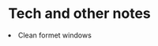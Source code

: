 # Tech and other notes 

<li href=https://github.com/Aravindhyox/personal-tech-notes/edit/main/Clean%20formet%20windows.md> Clean formet windows </li>
